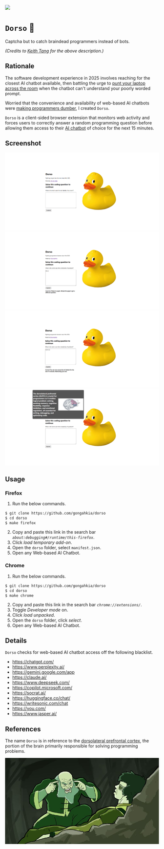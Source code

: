 ![](https://img.shields.io/badge/dorso_1.0-passing-green)

# `Dorso` 🧠

Captcha but to catch braindead programmers instead of bots.

*(Credits to [Keith Tang](https://www.linkedin.com/in/keibtang/) for the above description.)*

## Rationale

The software development experience in 2025 involves reaching for the closest AI chatbot available, then battling the urge to [punt your laptop across the room](https://media1.tenor.com/m/nJW6x9jzp1AAAAAC/mob-psycho100-mob-psycho.gif) when the chatbot can't understand your poorly worded prompt.

Worried that the convenience and availability of web-based AI chatbots were [making programmers dumber](https://andrewzuo.com/is-ai-making-programmers-stupid-115e9d6e7460), I created `Dorso`.

`Dorso` is a client-sided browser extension that monitors web activity and forces users to correctly answer a random programming question before allowing them access to their [AI chatbot](#details) of choice for the next 15 minutes.

## Screenshot

![](./asset/reference/1.png)
![](./asset/reference/2.png)
![](./asset/reference/3.png)
![](./asset/reference/4.png)

## Usage

### Firefox

1. Run the below commands.

```console
$ git clone https://github.com/gongahkia/dorso
$ cd dorso
$ make firefox
```
  
2. Copy and paste this link in the search bar *`about:debugging#/runtime/this-firefox`*.
3. Click *load temporary add-on*.
4. Open the `dorso` folder, select `manifest.json`.
5. Open any Web-based AI Chatbot. 

### Chrome

1. Run the below commands.

```console
$ git clone https://github.com/gongahkia/dorso
$ cd dorso
$ make chrome
```

2. Copy and paste this link in the search bar *`chrome://extensions/`*.
3. Toggle *Developer mode* on.
4. Click *load unpacked*.
5. Open the `dorso` folder, click *select*.
6. Open any Web-based AI Chatbot.

## Details

`Dorso` checks for web-based AI chatbot access off the following blacklist.

* https://chatgpt.com/
* https://www.perplexity.ai/
* https://gemini.google.com/app
* https://claude.ai/
* https://www.deepseek.com/
* https://copilot.microsoft.com/
* https://socrat.ai/
* https://huggingface.co/chat/
* https://writesonic.com/chat
* https://you.com/
* https://www.jasper.ai/

## References

The name `Dorso` is in reference to the [dorsolateral prefrontal cortex](https://en.wikipedia.org/wiki/Dorsolateral_prefrontal_cortex), the portion of the brain primarily responsible for solving programming problems.

![](./asset/logo/think.jpg)